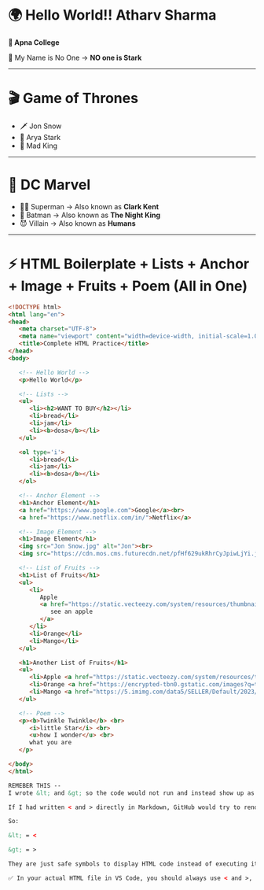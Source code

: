 # 🌍 Hello World!! Atharv Sharma  
**🏫 Apna College**

🙋 My Name is No One → **NO one is Stark**  

---

# 🎬 Game of Thrones  
- 🗡 Jon Snow  
- 🏹 Arya Stark  
- 👑 Mad King  

---

# 🦸 DC Marvel  
- 🦸‍♂️ Superman → Also known as **Clark Kent**  
- 🦇 Batman → Also known as **The Night King**  
- 😈 Villain → Also known as **Humans**  

---

# ⚡ HTML Boilerplate + Lists + Anchor + Image + Fruits + Poem (All in One)  

```html
<!DOCTYPE html>
<html lang="en">
<head>
   <meta charset="UTF-8">
   <meta name="viewport" content="width=device-width, initial-scale=1.0">
   <title>Complete HTML Practice</title>
</head>
<body>

   <!-- Hello World -->
   <p>Hello World</p>

   <!-- Lists -->
   <ul>
      <li><h2>WANT TO BUY</h2></li>
      <li>bread</li>
      <li>jam</li>
      <li><b>dosa</b></li>
   </ul>

   <ol type='i'>
      <li>bread</li>
      <li>jam</li>
      <li><b>dosa</b></li>
   </ol>

   <!-- Anchor Element -->
   <h1>Anchor Element</h1>
   <a href="https://www.google.com">Google</a><br>
   <a href="https://www.netflix.com/in/">Netflix</a>

   <!-- Image Element -->
   <h1>Image Element</h1>
   <img src="Jon Snow.jpg" alt="Jon"><br>
   <img src="https://cdn.mos.cms.futurecdn.net/pfHf629ukRhrCyJpiwLjYi.jpg" alt="WHITE WALKER">

   <!-- List of Fruits -->
   <h1>List of Fruits</h1>
   <ul>
      <li>
         Apple
         <a href="https://static.vecteezy.com/system/resources/thumbnails/041/153/128/small_2x/ai-generated-front-view-wet-red-ripe-apple-on-black-background-fruit-with-water-drops-photo.jpg">
            see an apple
         </a>
      </li>
      <li>Orange</li>
      <li>Mango</li>
   </ul>

   <h1>Another List of Fruits</h1>
   <ul>
      <li>Apple <a href="https://static.vecteezy.com/system/resources/thumbnails/041/153/128/small_2x/ai-generated-front-view-wet-red-ripe-apple-on-black-background-fruit-with-water-drops-photo.jpg"> see an apple</a></li>
      <li>Orange <a href="https://encrypted-tbn0.gstatic.com/images?q=tbn:ANd9GcQsa3K1PkfEgVzc6JeayE-uGwejpsBDBbVBUw&s"> see an Orange</a></li>
      <li>Mango <a href="https://5.imimg.com/data5/SELLER/Default/2023/9/344928632/OW/RQ/XC/25352890/yellow-mango.jpeg"> see a Mango</a></li>
   </ul>

   <!-- Poem -->
   <p><b>Twinkle Twinkle</b> <br> 
      <i>little Star</i> <br> 
      <u>how I wonder</u> <br> 
      what you are
   </p>

</body>
</html>

REMEBER THIS --
I wrote &lt; and &gt; so the code would not run and instead show up as text in your Markdown file.

If I had written < and > directly in Markdown, GitHub would try to render it as real HTML, and you wouldn’t see the code — only the output.

So:

&lt; = <

&gt; = >

They are just safe symbols to display HTML code instead of executing it.

✅ In your actual HTML file in VS Code, you should always use < and >, not &lt; and &gt;.


